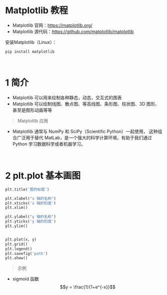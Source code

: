 &emsp;
# Matplotlib 教程

- Matplotlib 官网：https://matplotlib.org/
- Matplotlib 源代码：https://github.com/matplotlib/matplotlib

安装Matplotlib（Linux）：
```
pip install matplotlib
```

&emsp;
# 1 简介
- Matplotlib 可以用来绘制各种静态，动态，交互式的图表
- Matplotlib 可以绘制线图、散点图、等高线图、条形图、柱状图、3D 图形、甚至是图形动画等等

>Matplotlib 应用
- Matplotlib 通常与 NumPy 和 SciPy（Scientific Python）一起使用， 这种组合广泛用于替代 MatLab，是一个强大的科学计算环境，有助于我们通过 Python 学习数据科学或者机器学习。


&emsp;
# 2 plt.plot 基本画图


```py
plt.title('图的标题')

plt.xlabel("x 轴的名称")
plt.xticks('x 轴的刻度')
plt.xlim()

plt.ylabel("y 轴的名称")
plt.yticks('y 轴的刻度')
plt.ylim()


plt.plot(x, y)
plt.grid()
plt.legend()
plt.savefig('path')
plt.show()
```

>示例
- sigmoid 函数
    $$y = \frac{1}{1+e^{-x}}$$
```py

```